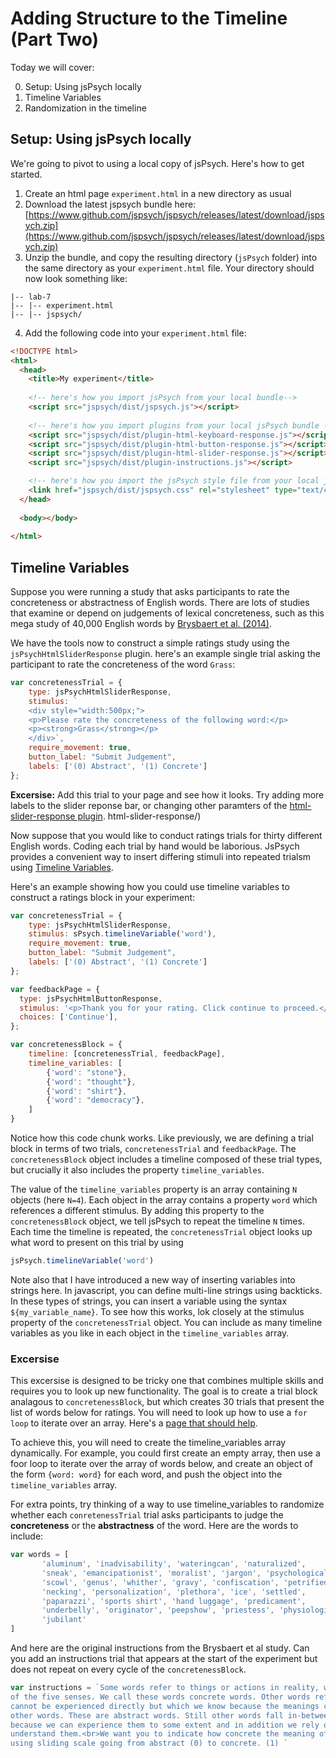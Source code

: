 # Adding Structure to the Timeline (Part Two)

Today we will cover:

0. Setup: Using jsPsych locally
1. Timeline Variables
2. Randomization in the timeline


## Setup: Using jsPsych locally

We're going to pivot to using a local copy of jsPsych. Here's how to get started.

1. Create an html page `experiment.html` in a new directory as usual
2. Download the latest jspsych bundle here: [https://www.github.com/jspsych/jspsych/releases/latest/download/jspsych.zip](https://www.github.com/jspsych/jspsych/releases/latest/download/jspsych.zip)
3. Unzip the bundle, and copy the resulting directory (`jsPsych` folder) into the same directory as your `experiment.html` file. Your directory should now look something like:

```
|-- lab-7
|-- |-- experiment.html
|-- |-- jspsych/
```

4. Add the following code into your `experiment.html` file:

```html
<!DOCTYPE html>
<html>
  <head>
    <title>My experiment</title>
    
    <!-- here's how you import jsPsych from your local bundle-->
    <script src="jspsych/dist/jspsych.js"></script>
    
    <!-- here's how you import plugins from your local jsPsych bundle -->
    <script src="jspsych/dist/plugin-html-keyboard-response.js"></script>
    <script src="jspsych/dist/plugin-html-button-response.js"></script>
    <script src="jspsych/dist/plugin-html-slider-response.js"></script>
    <script src="jspsych/dist/plugin-instructions.js"></script>

    <!-- here's how you import the jsPsych style file from your local jsPsych bundle -->
    <link href="jspsych/dist/jspsych.css" rel="stylesheet" type="text/css" />
  </head>
  
  <body></body>
  
</html>
```

## Timeline Variables

Suppose you were running a study that asks participants to rate the concreteness or abstractness of English words. There are lots of studies that examine or depend on judgements of lexical concreteness, such as this mega study of 40,000 English words by [Brysbaert et al. (2014)](https://link.springer.com/article/10.3758/s13428-013-0403-5#MOESM1). 

We have the tools now to construct a simple ratings study using the `jsPsychHtmlSliderResponse` plugin. here's an example single trial asking the participant to rate the concreteness of the word `Grass`: 

```js
var concretenessTrial = {
    type: jsPsychHtmlSliderResponse,
    stimulus: `
    <div style="width:500px;">
	<p>Please rate the concreteness of the following word:</p>
	<p><strong>Grass</strong></p>
    </div>`,
    require_movement: true,
    button_label: "Submit Judgement",
    labels: ['(0) Abstract', '(1) Concrete']
};
```

**Excersise:** Add this trial to your page and see how it looks. Try adding more labels to the slider reponse bar, or changing other paramters of the [html-slider-response plugin](https://www.jspsych.org/7.0/plugins/). html-slider-response/)

Now suppose that you would like to conduct ratings trials for thirty different English words. Coding each trial by hand would be laborious. JsPsych provides a convenient way to insert differing stimuli into repeated trialsm using [Timeline Variables](https://www.jspsych.org/7.0/overview/timeline/#timeline-variables). 

Here's an example showing how you could use timeline variables to construct a ratings block in your experiment:

```js
var concretenessTrial = {
    type: jsPsychHtmlSliderResponse,
    stimulus: sPsych.timelineVariable('word'),
    require_movement: true,
    button_label: "Submit Judgement",
    labels: ['(0) Abstract', '(1) Concrete']
};

var feedbackPage = {
  type: jsPsychHtmlButtonResponse,
  stimulus: '<p>Thank you for your rating. Click continue to proceed.</p>',
  choices: ['Continue'],
};

var concretenessBlock = {
	timeline: [concretenessTrial, feedbackPage],
	timeline_variables: [
		{'word': "stone"},
		{'word': "thought"},
		{'word': "shirt"},
		{'word': "democracy"},
	]
}

```

Notice how this code chunk  works. Like previously, we are defining a trial block in terms of two trials, `concretenessTrial` and `feedbackPage`. The `concretenessBlock` object includes a timeline composed of these trial types, but crucially it also includes the property `timeline_variables`. 

The value of the `timeline_variables` property is an array containing `N` objects (here `N=4`). Each object in the array contains a property `word` which references a different stimulus. By adding this property to the `concretenessBlock` object, we tell jsPsych to repeat the timeline `N` times. Each time the timeline is repeated, the `concretenessTrial` object looks up what word to present on this trial by using

```js
jsPsych.timelineVariable('word')
```

Note also that I have introduced a new way of inserting variables into strings here. In javascript, you can define multi-line strings using backticks. In these types of strings, you can insert a variable using the syntax `${my_variable_name}`. To see how this works, lok closely at the stimulus property of the `concretenessTrial` object. You can include as many timeline variables as you like in each object in the `timeline_variables` array.


### Excersise 

This excersise is designed to be tricky one that combines multiple skills and requires you to look up new functionality. The goal is to create a trial block analagous to `concretenessBlock`, but which creates 30 trials that present the list of words below for ratings. You will need to look up how to use a `for loop` to iterate over an array. Here's a [page that should help](https://www.w3schools.com/js/js_array_iteration.asp). 

To achieve this, you will need to create the timeline_variables array dynamically. For example, you could first create an empty array, then use a foor loop to iterate over the array of words below, and create an object of the form `{word: word}` for each word, and push the object into the `timeline_variables` array. 

For extra points, try thinking of a way to use timeline_variables to randomize whether each `conretenessTrial` trial asks participants to judge the **concreteness** or the **abstractness** of the word. Here are the words to include:


```js
var words = [
       'aluminum', 'inadvisability', 'wateringcan', 'naturalized',
       'sneak', 'emancipationist', 'moralist', 'jargon', 'psychological',
       'scowl', 'genus', 'whither', 'gravy', 'confiscation', 'petrified',
       'necking', 'personalization', 'plethora', 'ice', 'settled',
       'paparazzi', 'sports shirt', 'hand luggage', 'predicament',
       'underbelly', 'originator', 'peepshow', 'priestess', 'physiologic',
       'jubilant'
]
```

And here are the original instructions from the Brysbaert et al study. Can you add an instructions trial that appears at the start of the experiment but does not repeat on every cycle of the `concretenessBlock`.

```js
var instructions = `Some words refer to things or actions in reality, which you can experience directly through one
of the five senses. We call these words concrete words. Other words refer to meanings that
cannot be experienced directly but which we know because the meanings can be defined by
other words. These are abstract words. Still other words fall in-between the two extremes,
because we can experience them to some extent and in addition we rely on language to
understand them.<br>We want you to indicate how concrete the meaning of each word is for you by
using sliding scale going from abstract (0) to concrete. (1) `
```




